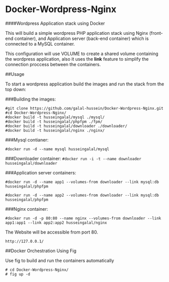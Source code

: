 Docker-Wordpress-Nginx
======================

####Wordpress Application stack using Docker

This will build a simple wordpress PHP application stack using Nginx (front-end container), 
and Application server (back-end container) which is connected to a MySQL container.

This configuration will use VOLUME to create a shared volume containing the wordpress application, also it uses
 the **link** feature to simplify the connection proccess between the containers.

##Usage

To start a wordpress application build the images and run the stack from the top down:

###Building the images:

```
#git clone https://github.com/galal-hussein/Docker-Wordpress-Nginx.git
#cd Docker-Wordpress-Nginx/
#docker build -t husseingalal/mysql ./mysql/
#docker build -t husseingalal/phpfpm ./fpm/
#docker build -t husseingalal/downloader ./downloader/
#docker build -t husseingalal/nginx ./nginx/
```

###Mysql contianer:

```#docker run -d --name mysql husseingalal/mysql```

###Downloader container:
```#docker run -i -t --name downloader husseingalal/downloader```

###Application server containers:

```#docker run -d --name app1 --volumes-from downloader --link mysql:db husseingalal/phpfpm```

```#docker run -d --name app2 --volumes-from downloader --link mysql:db husseingalal/phpfpm```

###Nginx container:

```#docker run -d -p 80:80 --name nginx --volumes-from downloader --link app1:app1 --link app2:app2 husseingalal/nginx```

The Website will be accessible from port 80.

``` http://127.0.0.1/ ```

##Docker Orchestration Using Fig

Use fig to build and run the containers automatically

```
# cd Docker-Wordpress-Nginx/
# fig up -d
```
